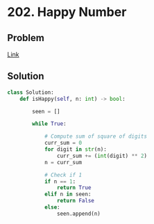 # 202. Happy Number
## Problem
[Link](https://leetcode.com/problems/happy-number/)
## Solution
```python
class Solution:
    def isHappy(self, n: int) -> bool:

        seen = []

        while True:

            # Compute sum of square of digits
            curr_sum = 0
            for digit in str(n):
                curr_sum += (int(digit) ** 2)
            n = curr_sum

            # Check if 1
            if n == 1:
                return True
            elif n in seen:
                return False
            else:
                seen.append(n)
```
